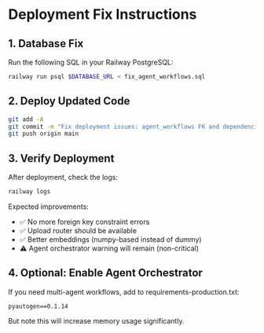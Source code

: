 # Deployment Fix Instructions

## 1. Database Fix
Run the following SQL in your Railway PostgreSQL:
```bash
railway run psql $DATABASE_URL < fix_agent_workflows.sql
```

## 2. Deploy Updated Code
```bash
git add -A
git commit -m "Fix deployment issues: agent_workflows FK and dependencies"
git push origin main
```

## 3. Verify Deployment
After deployment, check the logs:
```bash
railway logs
```

Expected improvements:
- ✅ No more foreign key constraint errors
- ✅ Upload router should be available
- ✅ Better embeddings (numpy-based instead of dummy)
- ⚠️  Agent orchestrator warning will remain (non-critical)

## 4. Optional: Enable Agent Orchestrator
If you need multi-agent workflows, add to requirements-production.txt:
```
pyautogen==0.1.14
```

But note this will increase memory usage significantly.
